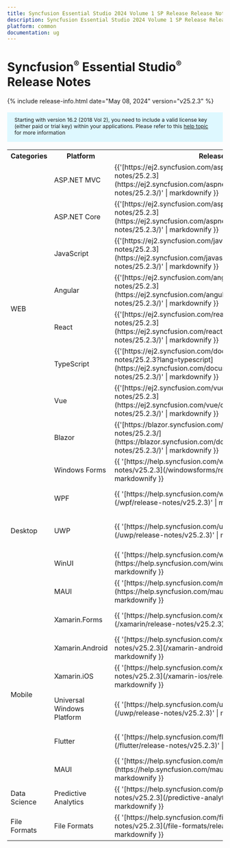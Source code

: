 ```yaml
---
title: Syncfusion Essential Studio 2024 Volume 1 SP Release Release Notes  
description: Syncfusion Essential Studio 2024 Volume 1 SP Release Release Notes  
platform: common
documentation: ug
---
```


# Syncfusion<sup style="font-size:70%">&reg;</sup>   Essential Studio<sup style="font-size:70%">&reg;</sup>  Release Notes  

{% include release-info.html date="May 08, 2024"   version="v25.2.3" %} 

<style>
#license {
    font-size: .88em!important;
margin-top: 1.5em;     margin-bottom: 1.5em;
    background-color: #def8ff;
    padding: 10px 17px 14px;
}
</style>

<div id="license">
Starting with version 16.2 (2018 Vol 2), you need to include a valid license key (either paid or trial key) within your applications. 
Please refer to this <a href="/common/essential-studio/licensing/license-key">help topic</a> for more information 
</div>



<table>
<tr>
<th>
Categories</th><th>
Platform</th><th>
Release Notes</th><th>
Read Me</th></tr>
<tr>
<td rowspan="8">
WEB 
</td>
<td>
ASP.NET MVC
</td>
<td>{{'[https://ej2.syncfusion.com/aspnetmvc/documentation/release-notes/25.2.3](https://ej2.syncfusion.com/aspnetmvc/documentation/release-notes/25.2.3/)' | markdownify }}
</td>
<td>{{'[http://files2.syncfusion.com/Installs/v25.2.3/ReadMe/web/ASPMVC.html](http://files2.syncfusion.com/Installs/v25.2.3/ReadMe/web/ASPMVC.html)' | markdownify }}
</td>
</tr>
<tr>
<td>
ASP.NET Core	
</td>
<td>{{'[https://ej2.syncfusion.com/aspnetcore/documentation/release-notes/25.2.3](https://ej2.syncfusion.com/aspnetcore/documentation/release-notes/25.2.3/)' | markdownify }}
</td>
<td>{{'[http://files2.syncfusion.com/Installs/v25.2.3/ReadMe/web/ASPNETCORE.html](http://files2.syncfusion.com/Installs/v25.2.3/ReadMe/web/ASPNETCORE.html)' | markdownify }}
</td>
</tr>
<tr>
<td>
JavaScript
</td>
<td>{{'[https://ej2.syncfusion.com/javascript/documentation/release-notes/25.2.3](https://ej2.syncfusion.com/javascript/documentation/release-notes/25.2.3/)' | markdownify }}
</td>
<td>{{'[http://files2.syncfusion.com/Installs/v25.2.3/ReadMe/web/JavaScript.html](http://files2.syncfusion.com/Installs/v25.2.3/ReadMe/web/JavaScript.html)' | markdownify }}
</td>
</tr>
<tr>
<td>
Angular
</td>
<td>{{'[https://ej2.syncfusion.com/angular/documentation/release-notes/25.2.3](https://ej2.syncfusion.com/angular/documentation/release-notes/25.2.3/)' | markdownify }}
</td>
<td>{{'[http://files2.syncfusion.com/Installs/v25.2.3/ReadMe/web/Angular.html](http://files2.syncfusion.com/Installs/v25.2.3/ReadMe/web/Angular.html)' | markdownify }}
</td>
</tr>
<tr>
<td>
React
</td>
<td>{{'[https://ej2.syncfusion.com/react/documentation/release-notes/25.2.3](https://ej2.syncfusion.com/react/documentation/release-notes/25.2.3/)' | markdownify }}
</td>
<td>{{'[http://files2.syncfusion.com/Installs/v25.2.3/ReadMe/web/React.html](http://files2.syncfusion.com/Installs/v25.2.3/ReadMe/web/React.html)' | markdownify }}
</td>
</tr>
<tr>
<td>
TypeScript
</td>
<td>{{'[https://ej2.syncfusion.com/documentation/release-notes/25.2.3?lang=typescript](https://ej2.syncfusion.com/documentation/release-notes/25.2.3/)' | markdownify }}
</td>
<td>{{'[http://files2.syncfusion.com/Installs/v25.2.3/ReadMe/web/TypeScript.html](http://files2.syncfusion.com/Installs/v25.2.3/ReadMe/web/TypeScript.html)' | markdownify }}
</td>
</tr>
<tr>
<td>
Vue
</td>
<td>{{'[https://ej2.syncfusion.com/vue/documentation/release-notes/25.2.3](https://ej2.syncfusion.com/vue/documentation/release-notes/25.2.3/)' | markdownify }}
</td>
<td>{{'[http://files2.syncfusion.com/Installs/v25.2.3/ReadMe/web/Vue.html](http://files2.syncfusion.com/Installs/v25.2.3/ReadMe/web/Vue.html)' | markdownify }}
</td>
</tr>
<tr>
<td>
Blazor
</td>
<td>{{'[https://blazor.syncfusion.com/documentation/release-notes/25.2.3/](https://blazor.syncfusion.com/documentation/release-notes/25.2.3/)' | markdownify }}
</td>
<td>{{'[http://files2.syncfusion.com/Installs/v25.2.3/ReadMe/web/Blazor.html](http://files2.syncfusion.com/Installs/v25.2.3/ReadMe/web/Blazor.html)' | markdownify }}
</td>
</tr>
<tr>
<td rowspan="5">
Desktop
</td>
<td>
Windows Forms
</td>
<td>{{ '[https://help.syncfusion.com/windowsforms/release-notes/v25.2.3](/windowsforms/release-notes/v25.2.3)' | markdownify }}
</td>
<td>{{ '[http://files2.syncfusion.com/Installs/v25.2.3/ReadMe/WindowsForms.html](http://files2.syncfusion.com/Installs/v25.2.3/ReadMe/WindowsForms.html)' | markdownify }}
</td>
</tr>
<tr>
<td>
WPF
</td>
<td>{{ '[https://help.syncfusion.com/wpf/release-notes/v25.2.3](/wpf/release-notes/v25.2.3)' | markdownify }}
</td>
<td>{{ '[http://files2.syncfusion.com/Installs/v25.2.3/ReadMe/WPF.html](http://files2.syncfusion.com/Installs/v25.2.3/ReadMe/WPF.html)' | markdownify }}
</td>
</tr>
<tr>
<td>
UWP
</td>
<td>{{ '[https://help.syncfusion.com/uwp/release-notes/v25.2.3](/uwp/release-notes/v25.2.3)' | markdownify }}
</td>
<td>{{ '[http://files2.syncfusion.com/Installs/v25.2.3/ReadMe/UniversalWindows.html](http://files2.syncfusion.com/Installs/v25.2.3/ReadMe/UniversalWindows.html)' | markdownify }}
</td>
</tr>
<tr>
<td>
WinUI
</td>
<td>{{ '[https://help.syncfusion.com/winui/release-notes/v25.2.3](https://help.syncfusion.com/winui/release-notes/v25.2.3)' | markdownify }}
</td>
<td>{{ '[http://files2.syncfusion.com/Installs/v25.2.3/ReadMe/WinUI.html](http://files2.syncfusion.com/Installs/v25.2.3/ReadMe/WinUI.html)' | markdownify }}
</td>
</tr>
<tr>
<td>
MAUI
</td>
<td>{{ '[https://help.syncfusion.com/maui/release-notes/v25.2.3](https://help.syncfusion.com/maui/release-notes/v25.2.3)' | markdownify }}
</td>
<td>{{ '[http://files2.syncfusion.com/Installs/v25.2.3/ReadMe/.NETMAUI.html](http://files2.syncfusion.com/Installs/v25.2.3/ReadMe/.NETMAUI.html)' | markdownify }}
</td>
</tr>
<tr>
<td rowspan="6">
Mobile
</td>
<td>
Xamarin.Forms
</td>
<td>{{ '[https://help.syncfusion.com/xamarin/release-notes/v25.2.3](/xamarin/release-notes/v25.2.3)' | markdownify }}
</td>
<td>{{ '[http://files2.syncfusion.com/Installs/v25.2.3/ReadMe/Xamarin_Forms.html](http://files2.syncfusion.com/Installs/v25.2.3/ReadMe/Xamarin_Forms.html)' | markdownify }}
</td>
</tr>
<tr>
<td>
Xamarin.Android
</td>
<td>{{ '[https://help.syncfusion.com/xamarin-android/release-notes/v25.2.3](/xamarin-android/release-notes/v25.2.3)' | markdownify }}
</td>
<td>{{ '[http://files2.syncfusion.com/Installs/v25.2.3/ReadMe/Xamarin_Forms.html](http://files2.syncfusion.com/Installs/v25.2.3/ReadMe/Xamarin_Forms.html)' | markdownify }}
</td>
</tr>
<tr>
<td>
Xamarin.iOS
</td>
<td>{{ '[https://help.syncfusion.com/xamarin-ios/release-notes/v25.2.3](/xamarin-ios/release-notes/v25.2.3)' | markdownify }}
</td>
<td>{{ '[http://files2.syncfusion.com/Installs/v25.2.3/ReadMe/Xamarin_Forms.html](http://files2.syncfusion.com/Installs/v25.2.3/ReadMe/Xamarin_Forms.html)' | markdownify }}
</td>
</tr>
<tr>
<td>
Universal Windows Platform
</td>
<td>{{ '[https://help.syncfusion.com/uwp/release-notes/v25.2.3](/uwp/release-notes/v25.2.3)' | markdownify }}
</td>
<td>{{ '[http://files2.syncfusion.com/Installs/v25.2.3/ReadMe/UniversalWindows.html](http://files2.syncfusion.com/Installs/v25.2.3/ReadMe/UniversalWindows.html)' | markdownify }}
</td>
</tr>
<tr>
<td>
Flutter
</td>
<td>{{ '[https://help.syncfusion.com/flutter/release-notes/v25.2.3](/flutter/release-notes/v25.2.3)' | markdownify }}
</td>
<td>{{ '[http://files2.syncfusion.com/Installs/v25.2.3/ReadMe/Flutter.html](http://files2.syncfusion.com/Installs/v25.2.3/ReadMe/Flutter.html)' | markdownify }}
</td>
</tr>
<tr>
<td>
MAUI
</td>
<td>{{ '[https://help.syncfusion.com/maui/release-notes/v25.2.3](https://help.syncfusion.com/maui/release-notes/v25.2.3)' | markdownify }}
</td>
<td>{{ '[http://files2.syncfusion.com/Installs/v25.2.3/ReadMe/.NETMAUI.html](http://files2.syncfusion.com/Installs/v25.2.3/ReadMe/.NETMAUI.html)' | markdownify }}
</td>
</tr>



<tr>
<td>
Data Science
</td>
<td>
Predictive Analytics
</td>
<td>{{ '[https://help.syncfusion.com/predictive-analytics/release-notes/v25.2.3](/predictive-analytics/release-notes/v25.2.3)' | markdownify }}
</td>
<td>
</td>
</tr>
<tr>
<td>
File Formats
</td>
<td>
File Formats
</td>
<td>{{ '[https://help.syncfusion.com/file-formats/release-notes/v25.2.3](/file-formats/release-notes/v25.2.3)' | markdownify }}
</td>
<td>
</td>
</tr>
</table>